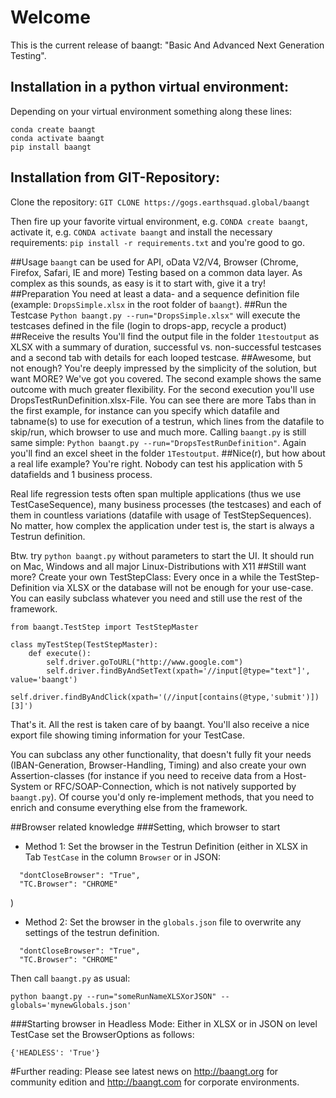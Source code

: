 # Welcome
This is the current release of baangt: "Basic And Advanced Next Generation Testing".

## Installation in a python virtual environment:
Depending on your virtual environment something along these lines:
```
conda create baangt
conda activate baangt
pip install baangt
```
## Installation from GIT-Repository:
Clone the repository: `GIT CLONE https://gogs.earthsquad.global/baangt`

Then fire up your favorite virtual environment, e.g. 
`CONDA create baangt`, activate it, e.g. `CONDA activate baangt` and install the necessary requirements: 
`pip install -r requirements.txt` and you're good to go.


##Usage
`baangt` can be used for API, oData V2/V4, Browser (Chrome, Firefox, Safari, IE and more) Testing based on a common 
data layer. As complex as this sounds, as easy is it to start with, give it a try!
##Preparation
You need at least a data- and a sequence definition file (example: `DropsSimple.xlsx` in the root folder of `baangt`).
##Run the Testcase
`Python baangt.py --run="DropsSimple.xlsx"` will execute the testcases defined in the file (login to drops-app, recycle 
a product)
##Receive the results
You'll find the output file in the folder `1testoutput` as XLSX with a summary of duration, successful vs. non-successful 
testcases and a second tab with details for each looped testcase.
##Awesome, but not enough?
You're deeply impressed by the simplicity of the solution, but want MORE? We've got you covered. The second example shows 
the same outcome with much greater flexibility. For the second execution you'll use DropsTestRunDefinition.xlsx-File. 
You can see there are more Tabs than in the first example, for instance can you specify which datafile and 
tabname(s) to use for execution of a testrun, which lines from the datafile to skip/run, which browser to use and much more.
Calling ``baangt.py`` is still same simple:
`Python baangt.py --run="DropsTestRunDefinition"`. Again you'll find an excel sheet in the folder `1Testoutput`.
##Nice(r), but how about a real life example?
You're right. Nobody can test his application with 5 datafields and 1 business process. 

Real life regression tests often span multiple applications (thus we use TestCaseSequence), many business processes 
(the testcases) and each of them in countless variations (datafile with usage of TestStepSequences). 
No matter, how complex the application under test is, the start is always a Testrun definition. 

Btw. try `python baangt.py` without parameters to start the UI. It should run on Mac, Windows and all major 
Linux-Distributions with X11 
##Still want more? Create your own TestStepClass:
Every once in a while the TestStep-Definition via XLSX or the database will not be enough for your use-case. You can 
easily subclass whatever you need and still use the rest of the framework.
```
from baangt.TestStep import TestStepMaster

class myTestStep(TestStepMaster):
    def execute():
        self.driver.goToURL("http://www.google.com")
        self.driver.findByAndSetText(xpath='//input[@type="text"]', value='baangt')
        self.driver.findByAndClick(xpath='(//input[contains(@type,'submit')])[3]')

```

That's it. All the rest is taken care of by baangt. You'll also receive a nice export file showing timing information 
for your TestCase.

You can subclass any other functionality, that doesn't fully fit your needs (IBAN-Generation, Browser-Handling, Timing) 
and also create your own Assertion-classes (for instance if you need to receive data from a Host-System or 
RFC/SOAP-Connection, which is not natively supported by ``baangt.py``). Of course you'd only re-implement methods, 
that you need to enrich and consume everything else from the framework.

##Browser related knowledge
###Setting, which browser to start
* Method 1:
Set the browser in the Testrun Definition (either in XLSX in Tab `TestCase` in the column `Browser` or in JSON:

```
  "dontCloseBrowser": "True",
  "TC.Browser": "CHROME"
``` 
)

* Method 2:
Set the browser in the `globals.json` file to overwrite any settings of the testrun definition.
```
  "dontCloseBrowser": "True",
  "TC.Browser": "CHROME"
``` 
Then call `baangt.py` as usual:

`python baangt.py --run="someRunNameXLSXorJSON" --globals='mynewGlobals.json'`

###Starting browser in Headless Mode:
Either in XLSX or in JSON on level TestCase set the BrowserOptions as follows:

`{'HEADLESS': 'True'}`

#Further reading:
Please see latest news on http://baangt.org for community edition and http://baangt.com for corporate environments.